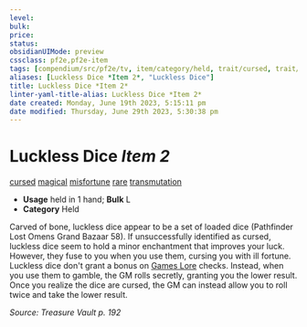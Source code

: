 ```yaml
---
level:
bulk:
price:
status:
obsidianUIMode: preview
cssclass: pf2e,pf2e-item
tags: [compendium/src/pf2e/tv, item/category/held, trait/cursed, trait/magical, trait/misfortune, trait/rare, trait/transmutation]
aliases: [Luckless Dice *Item 2*, "Luckless Dice"]
title: Luckless Dice *Item 2*
linter-yaml-title-alias: Luckless Dice *Item 2*
date created: Monday, June 19th 2023, 5:15:11 pm
date modified: Thursday, June 29th 2023, 5:30:38 pm
---
```


# Luckless Dice *Item 2*

[cursed](rules/traits/cursed-gmg.md) [magical](rules/traits/magical.md) [misfortune](rules/traits/misfortune.md) [rare](rules/traits/rare.md) [transmutation](rules/traits/transmutation.md)  

- **Usage** held in 1 hand; **Bulk** L
- **Category** Held

Carved of bone, luckless dice appear to be a set of loaded dice (Pathfinder Lost Omens Grand Bazaar 58). If unsuccessfully identified as cursed, luckless dice seem to hold a minor enchantment that improves your luck. However, they fuse to you when you use them, cursing you with ill fortune. Luckless dice don't grant a bonus on [Games Lore](compendium/skills.md#Lore) checks. Instead, when you use them to gamble, the GM rolls secretly, granting you the lower result. Once you realize the dice are cursed, the GM can instead allow you to roll twice and take the lower result.

*Source: Treasure Vault p. 192*
